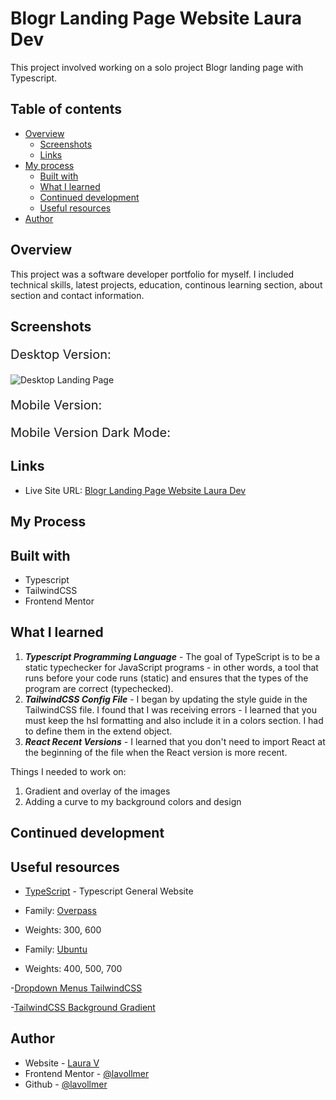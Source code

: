 # Blogr Landing Page Website Laura Dev

This project involved working on a solo project Blogr landing page with Typescript.

## Table of contents

- [Overview](#overview)
  - [Screenshots](#screenshots)
  - [Links](#links)
- [My process](#my-process)
  - [Built with](#built-with)
  - [What I learned](#what-i-learned)
  - [Continued development](#continued-development)
  - [Useful resources](#useful-resources)
- [Author](#author)

## Overview

This project was a software developer portfolio for myself. I included technical skills, latest projects, education, continous learning section, about section and contact information.

## Screenshots

<p style="font-size:20px;">Desktop Version:</p>

![Desktop Landing Page](./src/assets/DesktopLanding.png)


<p style="font-size:20px;">Mobile Version:</p>


<p style="font-size:20px;">Mobile Version Dark Mode:</p>



## Links

- Live Site URL: [Blogr Landing Page Website Laura Dev]()

## My Process


## Built with

- Typescript
- TailwindCSS
- Frontend Mentor

## What I learned


1. **_Typescript Programming Language_** - The goal of TypeScript is to be a static typechecker for JavaScript programs - in other words, a tool that runs before your code runs (static) and ensures that the types of the program are correct (typechecked).
1. **_TailwindCSS Config File_** - I began by updating the style guide in the TailwindCSS file. I found that I was receiving errors - I learned that you must keep the hsl formatting and also include it in a colors section. I had to define them in the extend object.
1. **_React Recent Versions_** - I learned that you don't need to import React at the beginning of the file when the React version is more recent.


Things I needed to work on:
1. Gradient and overlay of the images
2. Adding a curve to my background colors and design


## Continued development


## Useful resources

- [TypeScript](https://www.typescriptlang.org/) - Typescript General Website

- Family: [Overpass](https://fonts.google.com/specimen/Overpass?preview.text_type=custom)
- Weights: 300, 600

- Family: [Ubuntu](https://fonts.google.com/specimen/Ubuntu?preview.text_type=custom)
- Weights: 400, 500, 700

-[Dropdown Menus TailwindCSS](https://tailwindui.com/components/application-ui/elements/dropdowns#component-f8a14da22f26a67757b19f2fe3ca00ed)

-[TailwindCSS Background Gradient](https://tailwindcss.com/docs/background-image)

## Author

- Website - [Laura V](www.lauradeveloper.com)
- Frontend Mentor - [@lavollmer](https://www.frontendmentor.io/profile/lavollmer)
- Github - [@lavollmer](https://github.com/lavollmer)